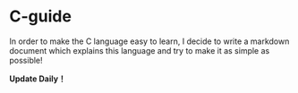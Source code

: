 # C-guide
In order to make the C language easy to learn, I decide to write a markdown document which explains this language and try to make it as simple as possible!
  
**Update Daily！**
